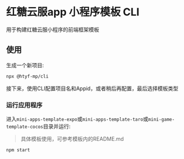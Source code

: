 # 红糖云服app 小程序模板 CLI

用于构建红糖云服小程序的前端框架模板

## 使用

生成一个新项目:

```sh
npx @htyf-mp/cli
```

接下来，使用CLI配置项目名和Appid，或者稍后再配置，最后选择模板类型

### 运行应用程序

进入`mini-apps-template-expo`或`mini-apps-template-taro`或`mini-game-template-cocos`目录并运行:
> 具体模板使用，可参考模板内的README.md
```sh
npm start
```
